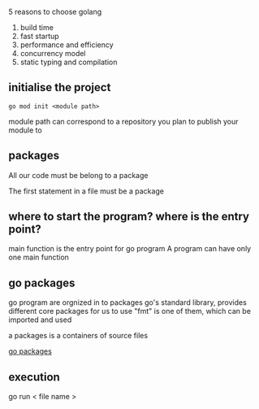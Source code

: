 5 reasons to choose golang
1. build time
2. fast startup
3. performance and efficiency
4. concurrency model
5. static typing and compilation

## initialise the project
```
go mod init <module path>
```
module path can correspond to a repository you plan to publish your module to 
## packages
All our code must be belong to a package

The first statement in a file must be a package

## where to start the program? where is the entry point?
 main function is the entry point for go program
 A program can have only one main function

 ## go packages
 go program are orgnized in to packages
 go's standard library, provides different core packages for us to use
 "fmt" is one of them, which can be imported and used

 a packages is a containers of source files

 [go packages](https://pkg.go.dev/)

## execution
go run < file name >